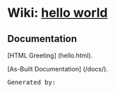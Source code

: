 <h1>Wiki: <a href="index.html">hello world</a></h1>

<h2>Documentation</h2>

[HTML Greeting] (hello.html).

[As-Built Documentation] (/docs/).


<pre>Generated by:  </pre>
